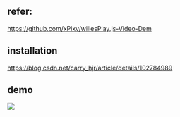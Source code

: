 ## refer:
https://github.com/xPixv/willesPlay.js-Video-Dem

## installation
https://blog.csdn.net/carry_hjr/article/details/102784989

## demo
![](https://raw.githubusercontent.com/CarryHJR/coplayer/master/demo.gif)
